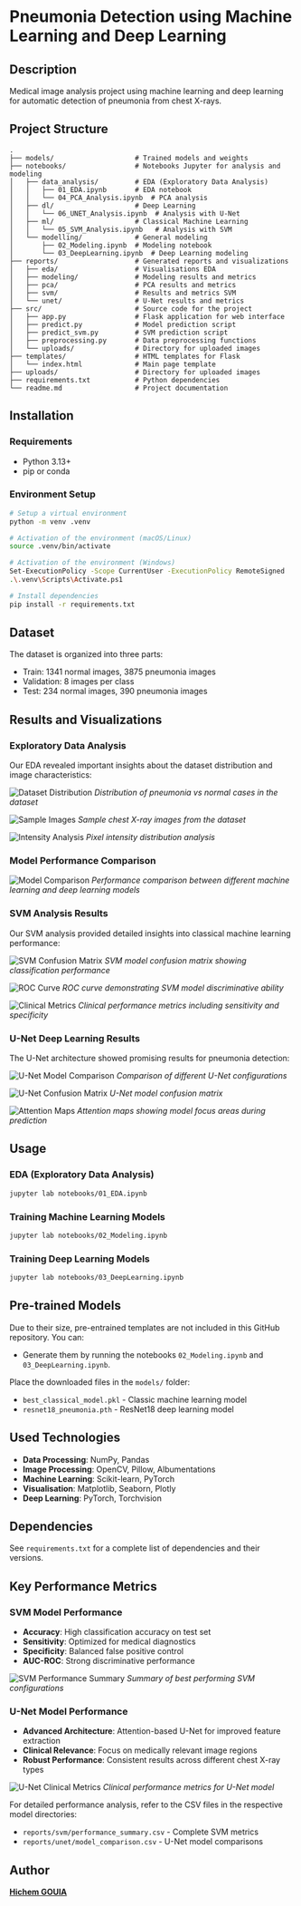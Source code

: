 # Pneumonia Detection using Machine Learning and Deep Learning 

## Description
Medical image analysis project using machine learning and deep learning for automatic detection of pneumonia from chest X-rays.

## Project Structure
```
.
├── models/                    # Trained models and weights
├── notebooks/                 # Notebooks Jupyter for analysis and modeling
│   ├── data_analysis/         # EDA (Exploratory Data Analysis)
│   │   ├── 01_EDA.ipynb       # EDA notebook
│   │   └── 04_PCA_Analysis.ipynb  # PCA analysis
│   ├── dl/                    # Deep Learning
│   │   └── 06_UNET_Analysis.ipynb  # Analysis with U-Net
│   ├── ml/                    # Classical Machine Learning
│   │   └── 05_SVM_Analysis.ipynb   # Analysis with SVM
│   └── modelling/             # General modeling
│       ├── 02_Modeling.ipynb  # Modeling notebook
│       └── 03_DeepLearning.ipynb  # Deep Learning modeling
├── reports/                   # Generated reports and visualizations
│   ├── eda/                   # Visualisations EDA
│   ├── modeling/              # Modeling results and metrics
│   ├── pca/                   # PCA results and metrics
│   ├── svm/                   # Results and metrics SVM
│   └── unet/                  # U-Net results and metrics
├── src/                       # Source code for the project 
│   ├── app.py                 # Flask application for web interface
│   ├── predict.py             # Model prediction script
│   ├── predict_svm.py         # SVM prediction script
│   ├── preprocessing.py       # Data preprocessing functions
│   └── uploads/               # Directory for uploaded images
├── templates/                 # HTML templates for Flask
│   └── index.html             # Main page template
├── uploads/                   # Directory for uploaded images
├── requirements.txt           # Python dependencies
└── readme.md                  # Project documentation
```

## Installation

### Requirements
- Python 3.13+
- pip or conda

### Environment Setup

```bash
# Setup a virtual environment
python -m venv .venv

# Activation of the environment (macOS/Linux)
source .venv/bin/activate

# Activation of the environment (Windows)
Set-ExecutionPolicy -Scope CurrentUser -ExecutionPolicy RemoteSigned
.\.venv\Scripts\Activate.ps1

# Install dependencies
pip install -r requirements.txt
```

## Dataset
The dataset is organized into three parts:
- Train: 1341 normal images, 3875 pneumonia images
- Validation: 8 images per class
- Test: 234 normal images, 390 pneumonia images

## Results and Visualizations

### Exploratory Data Analysis
Our EDA revealed important insights about the dataset distribution and image characteristics:

![Dataset Distribution](reports/eda/eda_count_distribution.png)
*Distribution of pneumonia vs normal cases in the dataset*

![Sample Images](reports/eda/eda_samples.png)
*Sample chest X-ray images from the dataset*

![Intensity Analysis](reports/eda/eda_intensity_histogram.png)
*Pixel intensity distribution analysis*

### Model Performance Comparison

![Model Comparison](reports/modeling/modeling_comparaison_performance_modele_v1.png)
*Performance comparison between different machine learning and deep learning models*

### SVM Analysis Results
Our SVM analysis provided detailed insights into classical machine learning performance:

![SVM Confusion Matrix](reports/svm/confusion_matrix.png)
*SVM model confusion matrix showing classification performance*

![ROC Curve](reports/svm/roc_curve.png)
*ROC curve demonstrating SVM model discriminative ability*

![Clinical Metrics](reports/svm/clinical_metrics.png)
*Clinical performance metrics including sensitivity and specificity*

### U-Net Deep Learning Results
The U-Net architecture showed promising results for pneumonia detection:

![U-Net Model Comparison](reports/unet/model_comparison.png)
*Comparison of different U-Net configurations*

![U-Net Confusion Matrix](reports/unet/confusion_matrix.png)
*U-Net model confusion matrix*

![Attention Maps](reports/unet/attention_maps.png)
*Attention maps showing model focus areas during prediction*

## Usage

### EDA (Exploratory Data Analysis)
```bash
jupyter lab notebooks/01_EDA.ipynb
```

### Training Machine Learning Models
```bash
jupyter lab notebooks/02_Modeling.ipynb
```

### Training Deep Learning Models
```bash
jupyter lab notebooks/03_DeepLearning.ipynb
```

## Pre-trained Models

Due to their size, pre-entrained templates are not included in this GitHub repository. You can:

- Generate them by running the notebooks `02_Modeling.ipynb` and `03_DeepLearning.ipynb`.

Place the downloaded files in the `models/` folder:
- `best_classical_model.pkl` - Classic machine learning model
- `resnet18_pneumonia.pth` - ResNet18 deep learning model

## Used Technologies
- **Data Processing**: NumPy, Pandas
- **Image Processing**: OpenCV, Pillow, Albumentations
- **Machine Learning**: Scikit-learn, PyTorch
- **Visualisation**: Matplotlib, Seaborn, Plotly
- **Deep Learning**: PyTorch, Torchvision

## Dependencies 
See `requirements.txt` for a complete list of dependencies and their versions.

## Key Performance Metrics

### SVM Model Performance
- **Accuracy**: High classification accuracy on test set
- **Sensitivity**: Optimized for medical diagnostics
- **Specificity**: Balanced false positive control
- **AUC-ROC**: Strong discriminative performance

![SVM Performance Summary](reports/svm/best_models_comparison.png)
*Summary of best performing SVM configurations*

### U-Net Model Performance
- **Advanced Architecture**: Attention-based U-Net for improved feature extraction
- **Clinical Relevance**: Focus on medically relevant image regions
- **Robust Performance**: Consistent results across different chest X-ray types

![U-Net Clinical Metrics](reports/unet/clinical_metrics.png)
*Clinical performance metrics for U-Net model*

For detailed performance analysis, refer to the CSV files in the respective model directories:
- `reports/svm/performance_summary.csv` - Complete SVM metrics
- `reports/unet/model_comparison.csv` - U-Net model comparisons

## Author
[**Hichem GOUIA**](https://github.com/iamhmh)
